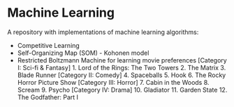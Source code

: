 # Machine Learning

A repository with implementations of machine learning algorithms:
- Competitive Learning
- Self-Organizing Map (SOM) - Kohonen model
- Restricted Boltzmann Machine for learning movie preferences
            [Category I: Sci-fi & Fantasy]
            1. Lord of the Rings: The Two Towers
            2. The Matrix
            3. Blade Runner
            [Category II: Comedy]
            4. Spaceballs
            5. Hook
            6. The Rocky Horror Picture Show
            [Category III: Horror]
            7. Cabin in the Woods
            8. Scream
            9. Psycho
            [Category IV: Drama]
            10. Gladiator
            11. Garden State
            12. The Godfather: Part I

